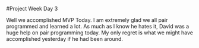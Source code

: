 #Project Week Day 3

Well we accomplished MVP Today. I am extremely glad we all pair programmed and learned a lot. As much as I know he hates it, David was a huge help on pair programming today. My only regret is what we might have accomplished yesterday if he had been around.
